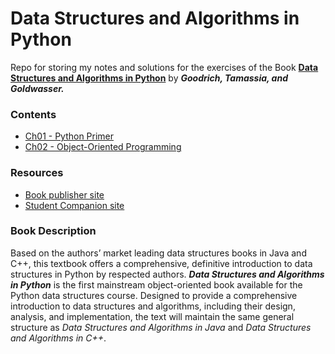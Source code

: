 # Data Structures and Algorithms in Python
Repo for storing my notes and solutions for the exercises of the Book [__Data Structures and Algorithms in Python__](https://www.wiley.com/en-us/Data+Structures+and+Algorithms+in+Python-p-9781118549582) by __*Goodrich, Tamassia, and Goldwasser.*__

### Contents
- [Ch01 - Python Primer](https://github.com/murilogustineli/DSA-Python-Book/blob/main/Chapter_Notebooks/Ch01-Python-Primer.ipynb)
- [Ch02 - Object-Oriented Programming](https://github.com/murilogustineli/DSA-Python-Book/blob/main/Chapter_Notebooks/Ch02-OOP.ipynb)


### Resources
- [Book publisher site](https://www.wiley.com/en-us/Data+Structures+and+Algorithms+in+Python-p-9781118549582)
- [Student Companion site](https://bcs.wiley.com/he-bcs/Books?action=index&bcsId=8029&itemId=1118290275)


### Book Description
Based on the authors’ market leading data structures books in Java and C++, this textbook offers a comprehensive, definitive introduction to data structures in Python by respected authors.  __*Data Structures and Algorithms in Python*__ is the first mainstream object-oriented book available for the Python data structures course.  Designed to provide a comprehensive introduction to data structures and algorithms, including their design, analysis, and implementation, the text will maintain the same general structure as _Data Structures and Algorithms in Java_ and _Data Structures and Algorithms in C++_.
